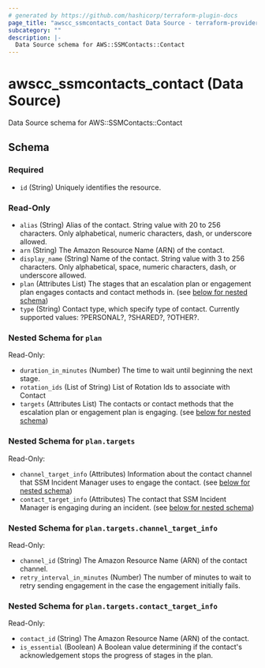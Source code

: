 ```yaml
---
# generated by https://github.com/hashicorp/terraform-plugin-docs
page_title: "awscc_ssmcontacts_contact Data Source - terraform-provider-awscc"
subcategory: ""
description: |-
  Data Source schema for AWS::SSMContacts::Contact
---
```


# awscc_ssmcontacts_contact (Data Source)

Data Source schema for AWS::SSMContacts::Contact



<!-- schema generated by tfplugindocs -->
## Schema

### Required

- `id` (String) Uniquely identifies the resource.

### Read-Only

- `alias` (String) Alias of the contact. String value with 20 to 256 characters. Only alphabetical, numeric characters, dash, or underscore allowed.
- `arn` (String) The Amazon Resource Name (ARN) of the contact.
- `display_name` (String) Name of the contact. String value with 3 to 256 characters. Only alphabetical, space, numeric characters, dash, or underscore allowed.
- `plan` (Attributes List) The stages that an escalation plan or engagement plan engages contacts and contact methods in. (see [below for nested schema](#nestedatt--plan))
- `type` (String) Contact type, which specify type of contact. Currently supported values: ?PERSONAL?, ?SHARED?, ?OTHER?.

<a id="nestedatt--plan"></a>
### Nested Schema for `plan`

Read-Only:

- `duration_in_minutes` (Number) The time to wait until beginning the next stage.
- `rotation_ids` (List of String) List of Rotation Ids to associate with Contact
- `targets` (Attributes List) The contacts or contact methods that the escalation plan or engagement plan is engaging. (see [below for nested schema](#nestedatt--plan--targets))

<a id="nestedatt--plan--targets"></a>
### Nested Schema for `plan.targets`

Read-Only:

- `channel_target_info` (Attributes) Information about the contact channel that SSM Incident Manager uses to engage the contact. (see [below for nested schema](#nestedatt--plan--targets--channel_target_info))
- `contact_target_info` (Attributes) The contact that SSM Incident Manager is engaging during an incident. (see [below for nested schema](#nestedatt--plan--targets--contact_target_info))

<a id="nestedatt--plan--targets--channel_target_info"></a>
### Nested Schema for `plan.targets.channel_target_info`

Read-Only:

- `channel_id` (String) The Amazon Resource Name (ARN) of the contact channel.
- `retry_interval_in_minutes` (Number) The number of minutes to wait to retry sending engagement in the case the engagement initially fails.


<a id="nestedatt--plan--targets--contact_target_info"></a>
### Nested Schema for `plan.targets.contact_target_info`

Read-Only:

- `contact_id` (String) The Amazon Resource Name (ARN) of the contact.
- `is_essential` (Boolean) A Boolean value determining if the contact's acknowledgement stops the progress of stages in the plan.


